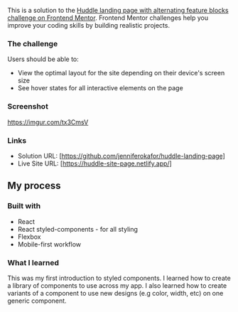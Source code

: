 This is a solution to the [Huddle landing page with alternating feature blocks challenge on Frontend Mentor](https://www.frontendmentor.io/challenges/huddle-landing-page-with-alternating-feature-blocks-5ca5f5981e82137ec91a5100). Frontend Mentor challenges help you improve your coding skills by building realistic projects. 

### The challenge

Users should be able to:

- View the optimal layout for the site depending on their device's screen size
- See hover states for all interactive elements on the page

### Screenshot

https://imgur.com/tx3CmsV

### Links

- Solution URL: [https://github.com/jenniferokafor/huddle-landing-page]
- Live Site URL: [https://huddle-site-page.netlify.app/]

## My process

### Built with

- React
- React styled-components - for all styling
- Flexbox
- Mobile-first workflow

### What I learned

This was my first introduction to styled components. I learned how to create a library of components to use across my app. I also learned how to create variants of a component to use new designs (e.g color, width, etc) on one generic component. 

